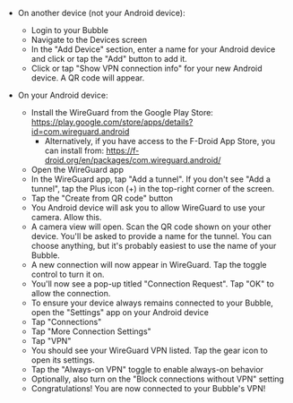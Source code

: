 * On another device (not your Android device):
   * Login to your Bubble
   * Navigate to the Devices screen
   * In the "Add Device" section, enter a name for your Android device and click or tap the "Add" button to add it.
   * Click or tap "Show VPN connection info" for your new Android device. A QR code will appear.

* On your Android device:
   * Install the WireGuard from the Google Play Store: https://play.google.com/store/apps/details?id=com.wireguard.android
      * Alternatively, if you have access to the F-Droid App Store, you can install from: https://f-droid.org/en/packages/com.wireguard.android/
   * Open the WireGuard app
   * In the WireGuard app, tap "Add a tunnel". If you don't see "Add a tunnel", tap the Plus icon (+) in the top-right corner of the screen.
   * Tap the "Create from QR code" button
   * You Android device will ask you to allow WireGuard to use your camera. Allow this.
   * A camera view will open. Scan the QR code shown on your other device. You'll be asked to provide a name for the tunnel. You can choose anything, but it's probably easiest to use the name of your Bubble.
   * A new connection will now appear in WireGuard. Tap the toggle control to turn it on.
   * You'll now see a pop-up titled "Connection Request". Tap "OK" to allow the connection.
   * To ensure your device always remains connected to your Bubble, open the "Settings" app on your Android device
   * Tap "Connections"
   * Tap "More Connection Settings"
   * Tap "VPN"
   * You should see your WireGuard VPN listed. Tap the gear icon to open its settings.
   * Tap the "Always-on VPN" toggle to enable always-on behavior
   * Optionally, also turn on the "Block connections without VPN" setting
   * Congratulations! You are now connected to your Bubble's VPN!

